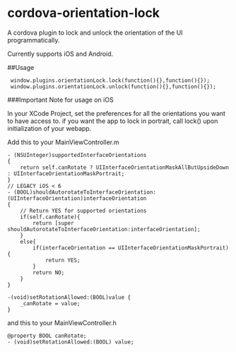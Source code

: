 cordova-orientation-lock
=============================

A cordova plugin to lock and unlock the orientation of the UI programmatically.

Currently supports iOS and Android.

##Usage

```
 window.plugins.orientationLock.lock(function(){},function(){});
 window.plugins.orientationLock.unlock(function(){},function(){});
```

###Important Note for usage on iOS

In your XCode Project, set the preferences for all the orientations you want to have access to. if you want the app to lock in portrait, call lock() upon initialization of your webapp.


Add this to your MainViewController.m

```
- (NSUInteger)supportedInterfaceOrientations
{
    return self.canRotate ? UIInterfaceOrientationMaskAllButUpsideDown : UIInterfaceOrientationMaskPortrait;
}
// LEGACY iOS < 6
- (BOOL)shouldAutorotateToInterfaceOrientation:(UIInterfaceOrientation)interfaceOrientation
{
    // Return YES for supported orientations
    if(self.canRotate){
        return [super shouldAutorotateToInterfaceOrientation:interfaceOrientation];
    }
    else{
        if(interfaceOrientation == UIInterfaceOrientationMaskPortrait){
            return YES;
        }
        return NO;
    }
}

-(void)setRotationAllowed:(BOOL)value {
    _canRotate = value;
}
```

and this to your MainViewController.h


```
@property BOOL canRotate;
- (void)setRotationAllowed:(BOOL) value;

```

